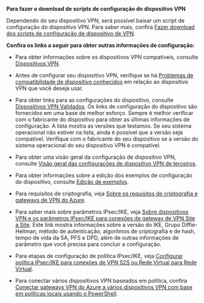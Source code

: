 **Para fazer o download de scripts de configuração do dispositivo VPN**

Dependendo do seu dispositivo VPN, será possível baixar um script de configuração do dispositivo VPN. Para saber mais, confira [Fazer download dos scripts de configuração de dispositivo de VPN](../articles/vpn-gateway/vpn-gateway-download-vpndevicescript.md).

**Confira os links a seguir para obter outras informações de configuração:**

- Para obter informações sobre os dispositivos VPN compatíveis, consulte [Dispositivos VPN](../articles/vpn-gateway/vpn-gateway-about-vpn-devices.md).

- Antes de configurar seu dispositivo VPN, verifique se há [Problemas de compatibilidade de dispositivo conhecidos](../articles/vpn-gateway/vpn-gateway-about-vpn-devices.md#known) em relação ao dispositivo VPN que você deseja usar.

- Para obter links para as configurações do dispositivo, consulte [Dispositivos VPN Validados](../articles/vpn-gateway/vpn-gateway-about-vpn-devices.md#devicetable). Os links de configuração do dispositivo são fornecidos em uma base de melhor esforço. Sempre é melhor verificar com o fabricante do dispositivo para obter as últimas informações de configuração. A lista mostra as versões que testamos. Se seu sistema operacional não estiver na lista, ainda é possível que a versão seja compatível. Verifique com o fabricante do seu dispositivo se a versão do sistema operacional do seu dispositivo VPN é compatível.

- Para obter uma visão geral da configuração de dispositivo VPN, consulte [Visão geral das configurações de dispositivo VPN de terceiros](../articles/vpn-gateway/vpn-gateway-3rdparty-device-config-overview.md).

- Para obter informações sobre a edição dos exemplos de configuração do dispositivo, consulte [Edição de exemplos](../articles/vpn-gateway/vpn-gateway-about-vpn-devices.md#editing).

- Para requisitos de criptografia, veja [Sobre os requisitos de criptografia e gateways de VPN do Azure](../articles/vpn-gateway/vpn-gateway-about-compliance-crypto.md).

- Para saber mais sobre parâmetros IPsec/IKE, veja [Sobre dispositivos VPN e os parâmetros IPsec/IKE para conexões de gateway de VPN Site a Site](../articles/vpn-gateway/vpn-gateway-about-vpn-devices.md#ipsec). Este link mostra informações sobre a versão do IKE, Grupo Diffie-Hellman, método de autenticação, algoritmos de criptografia e de hash, tempo de vida da SA, PFS e DPD, além de outras informações de parâmetro que você precisa para concluir a configuração.

- Para etapas de configuração de política IPsec/IKE, veja [Configurar política IPsec/IKE para conexões de VPN S2S ou Rede Virtual para Rede Virtual](../articles/vpn-gateway/vpn-gateway-ipsecikepolicy-rm-powershell.md).

- Para conectar vários dispositivos VPN baseados em política, confira [Conectar gateways VPN do Azure a vários dispositivos VPN com base em políticas locais usando o PowerShell](../articles/vpn-gateway/vpn-gateway-connect-multiple-policybased-rm-ps.md).
